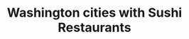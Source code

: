 ---
layout: state
title: Washington cities with Sushi Restaurants
permalink: /washington/
stateAbbr: WA
stateName: Washington
place_type: Sushi Restaurant
---